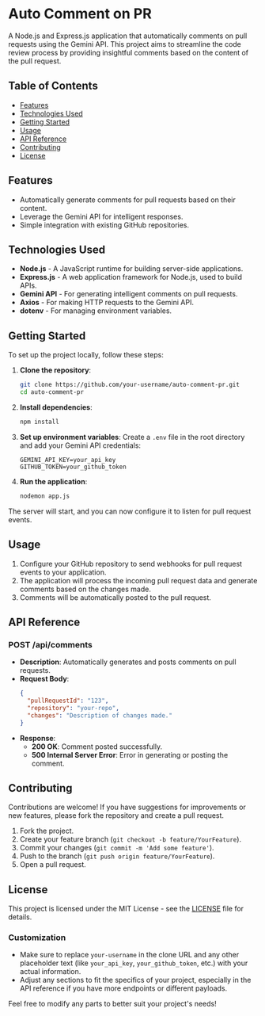 # Auto Comment on PR

A Node.js and Express.js application that automatically comments on pull requests using the Gemini API. This project aims to streamline the code review process by providing insightful comments based on the content of the pull request.

## Table of Contents

- [Features](#features)
- [Technologies Used](#technologies-used)
- [Getting Started](#getting-started)
- [Usage](#usage)
- [API Reference](#api-reference)
- [Contributing](#contributing)
- [License](#license)

## Features

- Automatically generate comments for pull requests based on their content.
- Leverage the Gemini API for intelligent responses.
- Simple integration with existing GitHub repositories.

## Technologies Used

- **Node.js** - A JavaScript runtime for building server-side applications.
- **Express.js** - A web application framework for Node.js, used to build APIs.
- **Gemini API** - For generating intelligent comments on pull requests.
- **Axios** - For making HTTP requests to the Gemini API.
- **dotenv** - For managing environment variables.

## Getting Started

To set up the project locally, follow these steps:

1. **Clone the repository**:
   ```bash
   git clone https://github.com/your-username/auto-comment-pr.git
   cd auto-comment-pr
   ```

2. **Install dependencies**:
   ```bash
   npm install
   ```

3. **Set up environment variables**:
   Create a `.env` file in the root directory and add your Gemini API credentials:
   ```plaintext
   GEMINI_API_KEY=your_api_key
   GITHUB_TOKEN=your_github_token
   ```

4. **Run the application**:
   ```bash
   nodemon app.js
   ```

The server will start, and you can now configure it to listen for pull request events.

## Usage

1. Configure your GitHub repository to send webhooks for pull request events to your application.
2. The application will process the incoming pull request data and generate comments based on the changes made.
3. Comments will be automatically posted to the pull request.

## API Reference

### POST /api/comments

- **Description**: Automatically generates and posts comments on pull requests.
- **Request Body**:
  ```json
  {
    "pullRequestId": "123",
    "repository": "your-repo",
    "changes": "Description of changes made."
  }
  ```
- **Response**:
  - **200 OK**: Comment posted successfully.
  - **500 Internal Server Error**: Error in generating or posting the comment.

## Contributing

Contributions are welcome! If you have suggestions for improvements or new features, please fork the repository and create a pull request.

1. Fork the project.
2. Create your feature branch (`git checkout -b feature/YourFeature`).
3. Commit your changes (`git commit -m 'Add some feature'`).
4. Push to the branch (`git push origin feature/YourFeature`).
5. Open a pull request.

## License

This project is licensed under the MIT License - see the [LICENSE](LICENSE) file for details.

### Customization
- Make sure to replace `your-username` in the clone URL and any other placeholder text (like `your_api_key`, `your_github_token`, etc.) with your actual information.
- Adjust any sections to fit the specifics of your project, especially in the API reference if you have more endpoints or different payloads.

Feel free to modify any parts to better suit your project's needs!
